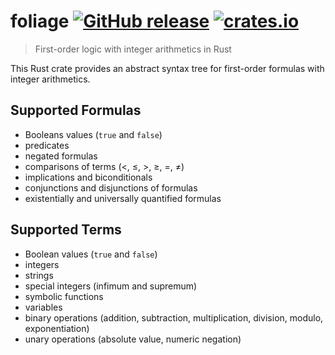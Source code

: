 # foliage [![GitHub release](https://img.shields.io/github/release/potassco/foliage.svg?maxAge=3600)](https://github.com/potassco/foliage/releases) [![crates.io](https://img.shields.io/crates/v/foliage.svg?maxAge=3600)](https://crates.io/crates/foliage)

> First-order logic with integer arithmetics in Rust

This Rust crate provides an abstract syntax tree for first-order formulas with integer arithmetics.

## Supported Formulas

- Booleans values (`true` and `false`)
- predicates
- negated formulas
- comparisons of terms (<, ≤, >, ≥, =, ≠)
- implications and biconditionals
- conjunctions and disjunctions of formulas
- existentially and universally quantified formulas

## Supported Terms

- Boolean values (`true` and `false`)
- integers
- strings
- special integers (infimum and supremum)
- symbolic functions
- variables
- binary operations (addition, subtraction, multiplication, division, modulo, exponentiation)
- unary operations (absolute value, numeric negation)

